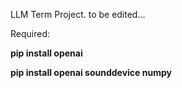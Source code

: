 LLM Term Project.
to be edited...

Required:

**pip install openai**

**pip install openai sounddevice numpy**
